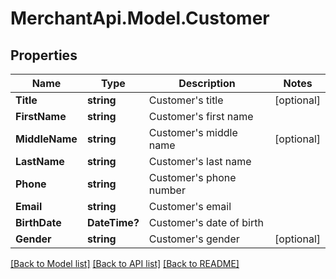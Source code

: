 # MerchantApi.Model.Customer
## Properties

Name | Type | Description | Notes
------------ | ------------- | ------------- | -------------
**Title** | **string** | Customer&#39;s title | [optional] 
**FirstName** | **string** | Customer&#39;s first name | 
**MiddleName** | **string** | Customer&#39;s middle name | [optional] 
**LastName** | **string** | Customer&#39;s last name | 
**Phone** | **string** | Customer&#39;s phone number | 
**Email** | **string** | Customer&#39;s email | 
**BirthDate** | **DateTime?** | Customer&#39;s date of birth | 
**Gender** | **string** | Customer&#39;s gender | [optional] 

[[Back to Model list]](../README.md#documentation-for-models) [[Back to API list]](../README.md#documentation-for-api-endpoints) [[Back to README]](../README.md)

